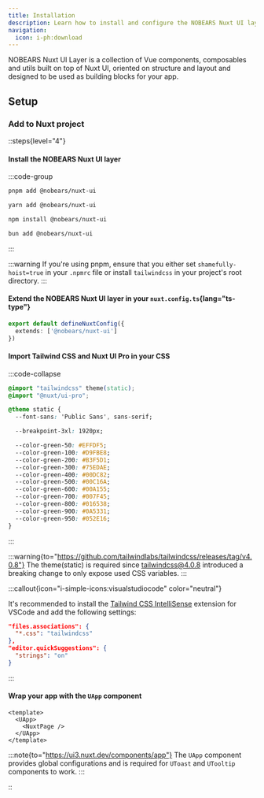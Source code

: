 ```yaml
---
title: Installation
description: Learn how to install and configure the NOBEARS Nuxt UI layer in your Nuxt application.
navigation:
  icon: i-ph:download
---
```


NOBEARS Nuxt UI Layer is a collection of Vue components, composables and utils built on top of Nuxt UI, oriented on structure and layout and designed to be used as building blocks for your app.

## Setup

### Add to Nuxt project

::steps{level="4"}

#### Install the NOBEARS Nuxt UI layer

:::code-group
```bash [pnpm]
pnpm add @nobears/nuxt-ui
```
```bash [yarn]
yarn add @nobears/nuxt-ui
```
```bash [npm]
npm install @nobears/nuxt-ui
```
```bash [bun]
bun add @nobears/nuxt-ui
```
:::

:::warning
If you're using pnpm, ensure that you either set `shamefully-hoist=true` in your `.npmrc` file or install `tailwindcss` in your project's root directory.
:::

#### Extend the NOBEARS Nuxt UI layer in your `nuxt.config.ts`{lang="ts-type"}

```ts [nuxt.config.ts]
export default defineNuxtConfig({
  extends: ['@nobears/nuxt-ui']
})
```

#### Import Tailwind CSS and Nuxt UI Pro in your CSS

:::code-collapse
```css [assets/css/main.css]
@import "tailwindcss" theme(static);
@import "@nuxt/ui-pro";

@theme static {
  --font-sans: 'Public Sans', sans-serif;

  --breakpoint-3xl: 1920px;

  --color-green-50: #EFFDF5;
  --color-green-100: #D9FBE8;
  --color-green-200: #B3F5D1;
  --color-green-300: #75EDAE;
  --color-green-400: #00DC82;
  --color-green-500: #00C16A;
  --color-green-600: #00A155;
  --color-green-700: #007F45;
  --color-green-800: #016538;
  --color-green-900: #0A5331;
  --color-green-950: #052E16;
}
```
:::

:::warning{to="https://github.com/tailwindlabs/tailwindcss/releases/tag/v4.0.8"}
The theme(static) is required since tailwindcss@4.0.8 introduced a breaking change to only expose used CSS variables.
:::

:::callout{icon="i-simple-icons:visualstudiocode" color="neutral"}

It's recommended to install the [Tailwind CSS IntelliSense](https://marketplace.visualstudio.com/items?itemName=bradlc.vscode-tailwindcss) extension for VSCode and add the following settings:

```json [settings.json]
"files.associations": {
  "*.css": "tailwindcss"
},
"editor.quickSuggestions": {
  "strings": "on"
}
```
:::

#### Wrap your app with the `UApp` component

```vue [app.vue]
<template>
  <UApp>
    <NuxtPage />
  </UApp>
</template>
```

:::note{to="https://ui3.nuxt.dev/components/app"}
The `UApp` component provides global configurations and is required for `UToast` and `UTooltip` components to work.
:::

::


